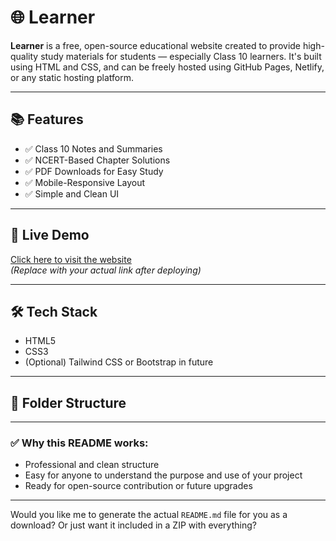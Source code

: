 # 🌐 Learner

**Learner** is a free, open-source educational website created to provide high-quality study materials for students — especially Class 10 learners. It's built using HTML and CSS, and can be freely hosted using GitHub Pages, Netlify, or any static hosting platform.

---

## 📚 Features

- ✅ Class 10 Notes and Summaries
- ✅ NCERT-Based Chapter Solutions
- ✅ PDF Downloads for Easy Study
- ✅ Mobile-Responsive Layout
- ✅ Simple and Clean UI

---

## 🚀 Live Demo

[Click here to visit the website](https://your-github-username.github.io/learner/)  
*(Replace with your actual link after deploying)*

---

## 🛠️ Tech Stack

- HTML5
- CSS3
- (Optional) Tailwind CSS or Bootstrap in future

---

## 📁 Folder Structure

---

### ✅ Why this README works:
- Professional and clean structure
- Easy for anyone to understand the purpose and use of your project
- Ready for open-source contribution or future upgrades

---

Would you like me to generate the actual `README.md` file for you as a download? Or just want it included in a ZIP with everything?


